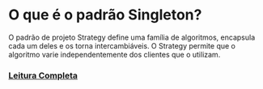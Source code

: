# O que é o padrão Singleton?

O padrão de projeto Strategy define uma família de algoritmos, encapsula cada um deles e os torna intercambiáveis. O 
Strategy permite que o algoritmo varie independentemente dos clientes que o utilizam.

### [Leitura Completa](doc/Strategy.pdf)
